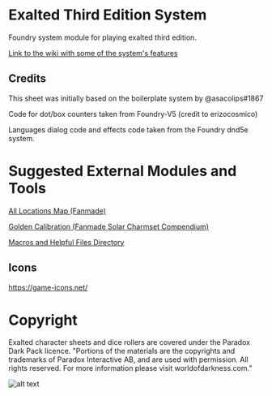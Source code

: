 # Exalted Third Edition System

Foundry system module for playing exalted third edition.

[Link to the wiki with some of the system's features](https://github.com/Aliharu/Foundry-Ex3/wiki)

## Credits

This sheet was initially based on the boilerplate system by @asacolips#1867

Code for dot/box counters taken from Foundry-V5 (credit to erizocosmico)

Languages dialog code and effects code taken from the Foundry dnd5e system.

# Suggested External Modules and Tools

[All Locations Map (Fanmade)](https://github.com/Aliharu/Ex3-Golden-Calibration)

[Golden Calibration (Fanmade Solar Charmset Compendium)](https://github.com/Aliharu/Ex3-Golden-Calibration)

[Macros and Helpful Files Directory](https://drive.google.com/drive/folders/1CEqlC3E_pEqtsCv-Jz-q6VZkb6lZukqc?usp=share_link)

## Icons

https://game-icons.net/

# Copyright
Exalted character sheets and dice rollers are covered under the Paradox Dark Pack licence.
"Portions of the materials are the copyrights and trademarks of Paradox Interactive AB, and are used with permission. All rights reserved. For more information please visit worldofdarkness.com."

![alt text](https://s3-eu-north-1.amazonaws.com/pdx-campaign-wp-data/uploads/sites/10/2021/10/05102936/darkpack_logo2-300x300.png)

